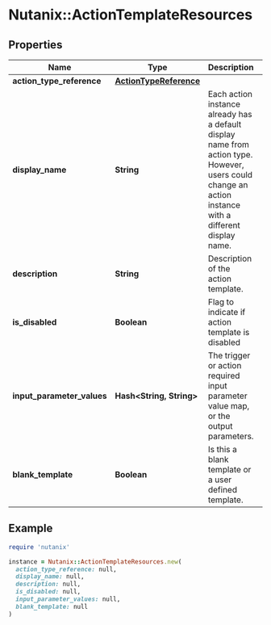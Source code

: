 # Nutanix::ActionTemplateResources

## Properties

| Name | Type | Description | Notes |
| ---- | ---- | ----------- | ----- |
| **action_type_reference** | [**ActionTypeReference**](ActionTypeReference.md) |  |  |
| **display_name** | **String** | Each action instance already has a default display name from action type.  However, users could change an action instance with a different display name.  | [optional] |
| **description** | **String** | Description of the action template. | [optional] |
| **is_disabled** | **Boolean** | Flag to indicate if action template is disabled | [optional] |
| **input_parameter_values** | **Hash&lt;String, String&gt;** | The trigger or action required input parameter value map, or the output parameters.  | [optional] |
| **blank_template** | **Boolean** | Is this a blank template or a user defined template. | [optional] |

## Example

```ruby
require 'nutanix'

instance = Nutanix::ActionTemplateResources.new(
  action_type_reference: null,
  display_name: null,
  description: null,
  is_disabled: null,
  input_parameter_values: null,
  blank_template: null
)
```

